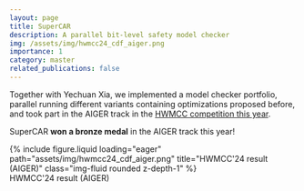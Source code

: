```yaml
---
layout: page
title: SuperCAR
description: A parallel bit-level safety model checker
img: /assets/img/hwmcc24_cdf_aiger.png
importance: 1
category: master
related_publications: false
---
```

Together with Yechuan Xia, we implemented a model checker portfolio, parallel running different variants containing optimizations proposed before, and took part in the AIGER track in the [HWMCC competition this year](https://hwmcc.github.io/2024/).

SuperCAR **won a bronze medal** in the AIGER track this year!

<div class="row">
    <div class="col-sm mt-3 mt-md-0">
        {% include figure.liquid loading="eager" path="assets/img/hwmcc24_cdf_aiger.png" title="HWMCC'24 result (AIGER)" class="img-fluid rounded z-depth-1" %}
    </div>
</div>
<div class="caption">
    HWMCC'24 result (AIGER)
</div>